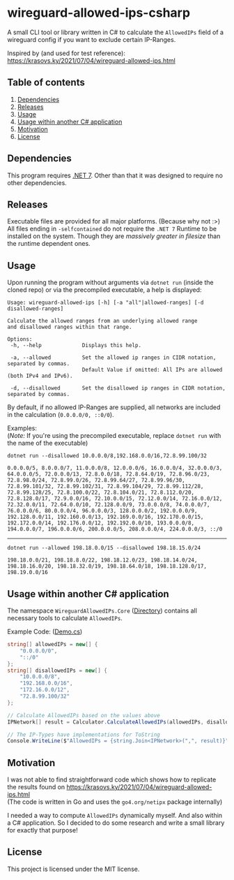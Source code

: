 # wireguard-allowed-ips-csharp

A small CLI tool or library written in C# to calculate the `AllowedIPs` field 
of a wireguard config if you want to exclude certain IP-Ranges.

Inspired by (and used for test reference):
https://krasovs.ky/2021/07/04/wireguard-allowed-ips.html

## Table of contents
1. [Dependencies](#dependencies)
2. [Releases](#releases)
3. [Usage](#usage)
4. [Usage within another C# application](#usage-within-another-c-application)
5. [Motivation](#motivation)
6. [License](#license)

## Dependencies
This program requires [.NET 7](https://dotnet.microsoft.com/en-us/download/dotnet/7.0).
Other than that it was designed to require no other dependencies.

## Releases
Executable files are provided for all major platforms. (Because why not :>) \
All files ending in `-selfcontained` do not require the `.NET 7` Runtime to be installed on the system.
Though they are *massively greater in filesize* than the runtime dependent ones.

## Usage
Upon running the program without arguments via `dotnet run` (inside the cloned repo) or via the precompiled executable,
a help is displayed:
```
Usage: wireguard-allowed-ips [-h] [-a "all"|allowed-ranges] [-d disallowed-ranges]

Calculate the allowed ranges from an underlying allowed range
and disallowed ranges within that range.

Options:
 -h, --help             Displays this help.

 -a, --allowed          Set the allowed ip ranges in CIDR notation, separated by commas.
                        Default Value if omitted: All IPs are allowed (both IPv4 and IPv6).

 -d, --disallowed       Set the disallowed ip ranges in CIDR notation, separated by commas.
```

By default, if no allowed IP-Ranges are supplied, all networks are included in the calculation (`0.0.0.0/0, ::0/0`).

Examples: \
(*Note:* If you're using the precompiled executable, replace `dotnet run` with the name of the executable)
```
dotnet run --disallowed 10.0.0.0/8,192.168.0.0/16,72.8.99.100/32
```
```
0.0.0.0/5, 8.0.0.0/7, 11.0.0.0/8, 12.0.0.0/6, 16.0.0.0/4, 32.0.0.0/3, 64.0.0.0/5, 72.0.0.0/13, 72.8.0.0/18, 72.8.64.0/19, 72.8.96.0/23, 72.8.98.0/24, 72.8.99.0/26, 72.8.99.64/27, 72.8.99.96/30, 72.8.99.101/32, 72.8.99.102/31, 72.8.99.104/29, 72.8.99.112/28, 72.8.99.128/25, 72.8.100.0/22, 72.8.104.0/21, 72.8.112.0/20, 72.8.128.0/17, 72.9.0.0/16, 72.10.0.0/15, 72.12.0.0/14, 72.16.0.0/12, 72.32.0.0/11, 72.64.0.0/10, 72.128.0.0/9, 73.0.0.0/8, 74.0.0.0/7, 76.0.0.0/6, 80.0.0.0/4, 96.0.0.0/3, 128.0.0.0/2, 192.0.0.0/9, 192.128.0.0/11, 192.160.0.0/13, 192.169.0.0/16, 192.170.0.0/15, 192.172.0.0/14, 192.176.0.0/12, 192.192.0.0/10, 193.0.0.0/8, 194.0.0.0/7, 196.0.0.0/6, 200.0.0.0/5, 208.0.0.0/4, 224.0.0.0/3, ::/0
```
---
```
dotnet run --allowed 198.18.0.0/15 --disallowed 198.18.15.0/24
```
```
198.18.0.0/21, 198.18.8.0/22, 198.18.12.0/23, 198.18.14.0/24, 198.18.16.0/20, 198.18.32.0/19, 198.18.64.0/18, 198.18.128.0/17, 198.19.0.0/16
```

## Usage within another C# application
The namespace `WireguardAllowedIPs.Core` ([Directory](/WireguardAllowedIPs/Core/)) contains all necessary
tools to calculate `AllowedIPs`.

Example Code: ([Demo.cs](/WireguardAllowedIPs/Demo.cs))
```cs
string[] allowedIPs = new[] {
    "0.0.0.0/0",
    "::/0"
};
string[] disallowedIPs = new[] {
    "10.0.0.0/8",
    "192.168.0.0/16",
    "172.16.0.0/12",
    "72.8.99.100/32"
};

// Calculate AllowedIPs based on the values above
IPNetwork[] result = Calculator.CalculateAllowedIPs(allowedIPs, disallowedIPs);

// The IP-Types have implementations for ToString
Console.WriteLine($"AllowedIPs = {string.Join<IPNetwork>(",", result)}");
```

## Motivation
I was not able to find straightforward code which shows how to replicate the results found on 
https://krasovs.ky/2021/07/04/wireguard-allowed-ips.html \
(The code is written in Go and uses the `go4.org/netipx` package internally)

I needed a way to compute `AllowedIPs` dynamically myself. And also within a C# application. So I decided to do some research and write a small library for exactly that purpose!

## License
This project is licensed under the MIT license.